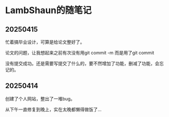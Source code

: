 # LambShaun的随笔记

## 20250415

忙着搞毕业设计，可算是给论文整好了。

论文的问题，让我想起来之前有次没有用git commit -m 而是用了git commit

没有提交成功。还是需要写提交了什么的，要不然增加了功能，删减了功能，会忘记的。

## 20250414
创建了个人网站，整出了一堆bug。

从下午一直修复到晚上，实在太晚都懒得做饭了...

